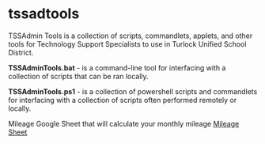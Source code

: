 # tssadtools
TSSAdmin Tools is a collection of scripts, commandlets, applets, and other tools for Technology Support Specialists to use in Turlock Unified School District.


**TSSAdminTools.bat** - is a command-line tool for interfacing with a collection of scripts that can be ran locally.

**TSSAdminTools.ps1** - is a collection of powershell scripts and commandlets for interfacing with a collection of scripts often performed remotely or locally.


Mileage Google Sheet that will calculate your monthly mileage
[Mileage Sheet](https://docs.google.com/spreadsheets/d/1fAAr9Fh9f4HQsTxY1TbzslgLfzt5aWVaggU-xe6F4vQ/copy)
